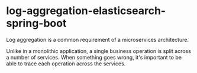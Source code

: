 # log-aggregation-elasticsearch-spring-boot

Log aggregation is a common requirement of a microservices architecture.

Unlike in a monolithic application, a single business operation is split across a number of services. When something goes wrong, it's important to be able to trace each operation across the services.